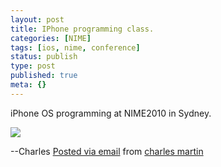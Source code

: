 ```yaml
---
layout: post
title: IPhone programming class.
categories: [NIME]
tags: [ios, nime, conference]
status: publish
type: post
published: true
meta: {}
---
```


iPhone OS programming at NIME2010 in Sydney.

![]({{site.baseurl}}/assets/posterous/charlesmartin/2010-06-nime2010-iphoneprogramming.jpg)

--Charles 
[Posted via email](http://posterous.com)  from 
[charles martin](http://charlesmartin.posterous.com/iphone-programming-class)
